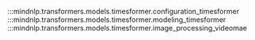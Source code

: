 :::mindnlp.transformers.models.timesformer.configuration_timesformer
:::mindnlp.transformers.models.timesformer.modeling_timesformer
:::mindnlp.transformers.models.timesformer.image_processing_videomae
